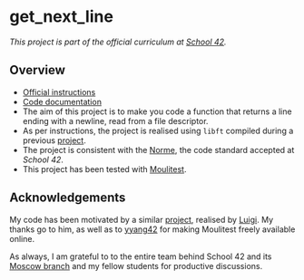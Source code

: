 # get\_next\_line

*This project is part of the official curriculum at [School 42](https://en.wikipedia.org/wiki/42_(school)).*

## Overview


* [Official instructions](docs/subjects/get_next_line.en.pdf)
* [Code documentation](https://almayor.github.io/get_next_line/)
* The aim of this project is to make you code a function that returns a line ending with a newline, read from a file descriptor.
* As per instructions, the project is realised using `libft` compiled during a previous [project](http://github.com/almayor/libft).
* The project is consistent with the [Norme](docs/subjects/norme.en.pdf), the code standard accepted at *School 42*.
* This project has been tested with [Moulitest](https://github.com/yyang42/moulitest). 

## Acknowledgements

My code has been motivated by a similar [project](https://github.com/520luigi/Get_Next_Line/blob/master/get_next_line.c), realised by [Luigi](https://github.com/520luigi). My thanks go to him, as well as to [yyang42](https://github.com/yyang42) for making Moulitest freely available online.

As always, I am grateful to to the entire team behind School 42 and its [Moscow branch](https://21-school.ru
) and my fellow students for productive discussions.

